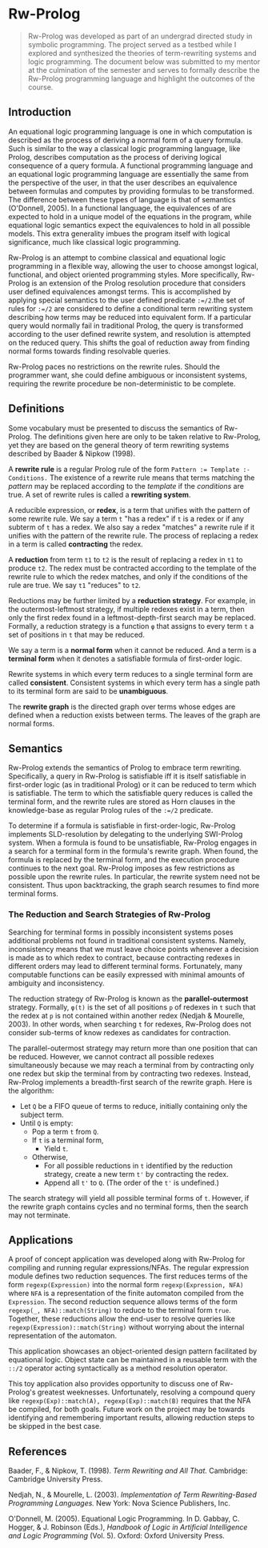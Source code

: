 # Rw-Prolog

> Rw-Prolog was developed as part of an undergrad directed study in symbolic programming. The project served as a testbed while I explored and synthesized the theories of term-rewriting systems and logic programming. The document below was submitted to my mentor at the culmination of the semester and serves to formally describe the Rw-Prolog programming language and highlight the outcomes of the course.


## Introduction

An equational logic programming language is one in which computation is described as the process of deriving a normal form of a query formula. Such is similar to the way a classical logic programming language, like Prolog, describes computation as the process of deriving logical consequence of a query formula. A functional programming language and an equational logic programming language are essentially the same from the perspective of the user, in that the user describes an equivalence between formulas and computes by providing formulas to be transformed. The difference between these types of language is that of semantics (O'Donnell, 2005). In a functional language, the equivalences of are expected to hold in a unique model of the equations in the program, while equational logic semantics expect the equivalences to hold in all possible models. This extra generality imbues the program itself with logical significance, much like classical logic programming.

Rw-Prolog is an attempt to combine classical and equational logic programming in a flexible way, allowing the user to choose amongst logical, functional, and object oriented programming styles. More specifically, Rw-Prolog is an extension of the Prolog resolution procedure that considers user defined equivalences amongst terms. This is accomplished by applying special semantics to the user defined predicate `:=/2`.the set of rules for `:=/2` are considered to define a conditional term rewriting system describing how terms may be reduced into equivalent form. If a particular query would normally fail in traditional Prolog, the query is transformed according to the user defined rewrite system, and resolution is attempted on the reduced query. This shifts the goal of reduction away from finding normal forms towards finding resolvable queries.

Rw-Prolog paces no restrictions on the rewrite rules. Should the programmer want, she could define ambiguous or inconsistent systems, requiring the rewrite procedure be non-deterministic to be complete.


## Definitions

Some vocabulary must be presented to discuss the semantics of Rw-Prolog. The definitions given here are only to be taken relative to Rw-Prolog, yet they are based on the general theory of term rewriting systems described by Baader & Nipkow (1998).

A **rewrite rule** is a regular Prolog rule of the form `Pattern := Template :- Conditions.` The existence of a rewrite rule means that terms matching the *pattern* may be replaced according to the *template* if the *conditions* are true. A set of rewrite rules is called a **rewriting system**.

A reducible expression, or **redex**, is a term that unifies with the pattern of some rewrite rule. We say a term `t` "has a redex" if `t` is a redex or if any subterm of `t` has a redex. We also say a redex "matches" a rewrite rule if it unifies with the pattern of the rewrite rule. The process of replacing a redex in a term is called **contracting** the redex.

A **reduction** from term `t1` to `t2` is the result of replacing a redex in `t1` to produce `t2`. The redex must be contracted according to the template of the rewrite rule to which the redex matches, and only if the conditions of the rule are true. We say `t1` "reduces" to `t2`.

Reductions may be further limited by a **reduction strategy**. For example, in the outermost-leftmost strategy, if multiple redexes exist in a term, then only the first redex found in a leftmost-depth-first search may be replaced. Formally, a reduction strategy is a function `φ` that assigns to every term `t` a set of positions in `t` that may be reduced.

We say a term is a **normal form** when it cannot be reduced. And a term is a **terminal form** when it denotes a satisfiable formula of first-order logic.

Rewrite systems in which every term reduces to a single terminal form are called **consistent**. Consistent systems in which every term has a single path to its terminal form are said to be **unambiguous**.

The **rewrite graph** is the directed graph over terms whose edges are defined when a reduction exists between terms. The leaves of the graph are normal forms.


## Semantics

Rw-Prolog extends the semantics of Prolog to embrace term rewriting. Specifically, a query in Rw-Prolog is satisfiable iff it is itself satisfiable in first-order logic (as in traditional Prolog) or it can be reduced to term which is satisfiable. The term to which the satisfiable query reduces is called the terminal form, and the rewrite rules are stored as Horn clauses in the knowledge-base as regular Prolog rules of the `:=/2` predicate.

To determine if a formula is satisfiable in first-order-logic, Rw-Prolog implements SLD-resolution by delegating to the underlying SWI-Prolog system. When a formula is found to be unsatisfiable, Rw-Prolog engages in a search for a terminal form in the formula's rewrite graph. When found, the formula is replaced by the terminal form, and the execution procedure continues to the next goal. Rw-Prolog imposes as few restrictions as possible upon the rewrite rules. In particular, the rewrite system need not be consistent. Thus upon backtracking, the graph search resumes to find more terminal forms.

### The Reduction and Search Strategies of Rw-Prolog

Searching for terminal forms in possibly inconsistent systems poses additional problems not found in traditional consistent systems. Namely, inconsistency means that we must leave choice points whenever a decision is made as to which redex to contract, because contracting redexes in different orders may lead to different terminal forms. Fortunately, many computable functions can be easily expressed with minimal amounts of ambiguity and inconsistency.

The reduction strategy of Rw-Prolog is known as the **parallel-outermost** strategy. Formally, `φ(t)` is the set of all positions `p` of redexes in `t` such that the redex at `p` is not contained within another redex (Nedjah & Mourelle, 2003). In other words, when searching `t` for redexes, Rw-Prolog does not consider sub-terms of know redexes as candidates for contraction.

The parallel-outermost strategy may return more than one position that can be reduced. However, we cannot contract all possible redexes simultaneously because we may reach a terminal from by contracting only one redex but skip the terminal from by contracting two redexes. Instead, Rw-Prolog implements a breadth-first search of the rewrite graph. Here is the algorithm:

- Let `Q` be a FIFO queue of terms to reduce, initially containing only the subject term.
- Until `Q` is empty:
	- Pop a term `t` from `Q`.
	- If `t` is a terminal form,
		- Yield `t`.
	- Otherwise,
		- For all possible reductions in `t` identified by the reduction strategy, create a new term `t'` by contracting the redex.
		- Append all `t'` to `Q`. (The order of the `t'` is undefined.)

The search strategy will yield all possible terminal forms of `t`. However, if the rewrite graph contains cycles and no terminal forms, then the search may not terminate.


## Applications

A proof of concept application was developed along with Rw-Prolog for compiling and running regular expressions/NFAs. The regular expression module defines two reduction sequences. The first reduces terms of the form `regexp(Expression)` into the normal form `regexp(Expression, NFA)` where `NFA` is a representation of the finite automaton compiled from the `Expression`. The second reduction sequence allows terms of the form `regexp(_, NFA)::match(String)` to reduce to the terminal form `true`. Together, these reductions allow the end-user to resolve queries like `regexp(Expression)::match(String)` without worrying about the internal representation of the automaton.

This application showcases an object-oriented design pattern facilitated by equational logic. Object state can be maintained in a reusable term with the `::/2` operator acting syntactically as a method resolution operator.

This toy application also provides opportunity to discuss one of Rw-Prolog's greatest weeknesses. Unfortunately, resolving a compound query like `regexp(Exp)::match(A), regexp(Exp)::match(B)` requires that the NFA be compiled, for both goals. Future work on the project may be towards identifying and remembering important results, allowing reduction steps to be skipped in the best case.


## References

Baader, F., & Nipkow, T. (1998). *Term Rewriting and All That.* Cambridge: Cambridge University Press.

Nedjah, N., & Mourelle, L. (2003). *Implementation of Term Rewriting-Based Programming Languages.* New York: Nova Science Publishers, Inc.

O'Donnell, M. (2005). Equational Logic Programming. In D. Gabbay, C. Hogger, & J. Robinson (Eds.), *Handbook of Logic in Artificial Intelligence and Logic Programming* (Vol. 5). Oxford: Oxford University Press.
